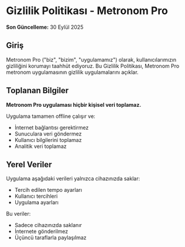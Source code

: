 # Gizlilik Politikası - Metronom Pro

**Son Güncelleme:** 30 Eylül 2025

## Giriş

Metronom Pro ("biz", "bizim", "uygulamamız") olarak, kullanıcılarımızın gizliliğini korumayı taahhüt ediyoruz. Bu Gizlilik Politikası, Metronom Pro metronom uygulamasının gizlilik uygulamalarını açıklar.

## Toplanan Bilgiler

**Metronom Pro uygulaması hiçbir kişisel veri toplamaz.**

Uygulama tamamen offline çalışır ve:
- İnternet bağlantısı gerektirmez
- Sunuculara veri göndermez
- Kullanıcı bilgilerini toplamaz
- Analitik veri toplamaz

## Yerel Veriler

Uygulama aşağıdaki verileri yalnızca cihazınızda saklar:
- Tercih edilen tempo ayarları
- Kullanıcı tercihleri
- Uygulama ayarları

Bu veriler:
- Sadece cihazınızda saklanır
- İnternete gönderilmez
- Üçüncü taraflarla paylaşılmaz

## Veri Paylaşımı

Metronom Pro uygulaması:
- Hiçbir veri toplamaz
- Hiçbir veri paylaşmaz
- Üçüncü taraflarla veri alışverişi yapmaz

## Veri Güvenliği

- Uygulama hiçbir veri toplamadığı için veri güvenliği riski bulunmamaktadır
- Tüm ayarlar cihazınızda yerel olarak saklanır
- İnternet bağlantısı gerektiren özellikler bulunmamaktadır

## İzinler

Uygulama aşağıdaki izinleri kullanır:

### Gerekli İzinler
- **Ses İzinleri:** Metronom seslerini çalmak için
- **Titreşim İzni:** Titreşim geri bildirimi için
- **Ekran Kilidi İzni:** Arka planda çalışabilmek için

### Opsiyonel İzinler
- **Dosya Erişimi:** Kullanıcı ses dosyalarını yüklemek için (kullanıcı onayı ile)

## Çocukların Gizliliği

Ritim Pro uygulaması 13 yaş altındaki çocuklardan bilerek kişisel bilgi toplamaz. Eğer 13 yaş altında bir çocuğun kişisel bilgilerini topladığımızı fark edersek, bu bilgileri derhal sileriz.

## Üçüncü Taraf Hizmetleri

Uygulama aşağıdaki üçüncü taraf hizmetlerini kullanabilir:
- **Google Play Services:** Uygulama güncellemeleri için
- **Flutter Framework:** Uygulama geliştirme platformu

## Veri Saklama

- Uygulama hiçbir veri toplamadığı için veri saklama söz konusu değildir
- Yerel ayarlar cihazınızda saklanır
- Uygulama kaldırıldığında tüm ayarlar silinir

## Kullanıcı Hakları

Uygulama hiçbir veri toplamadığı için:
- Veri erişim hakkı söz konusu değildir
- Veri düzeltme hakkı söz konusu değildir
- Veri silme hakkı söz konusu değildir
- Veri işlemeye itiraz etme hakkı söz konusu değildir

## Politika Değişiklikleri

Bu Gizlilik Politikası gerektiğinde güncellenebilir. Önemli değişiklikler uygulama içinde bildirilecektir.

## İletişim

Gizlilik politikamız hakkında sorularınız için:
- **E-posta:** [e-posta adresiniz]
- **Uygulama:** Ritim Pro - Ayarlar > Hakkında

## Yasal Uyumluluk

Bu gizlilik politikası aşağıdaki yasal düzenlemelere uygun olarak hazırlanmıştır:
- KVKK (Kişisel Verilerin Korunması Kanunu)
- GDPR (Genel Veri Koruma Yönetmeliği)
- Google Play Store Gizlilik Politikası

---

**Not:** Bu gizlilik politikası Türkçe olarak hazırlanmıştır. İngilizce versiyon gerekirse ayrıca sağlanabilir.
